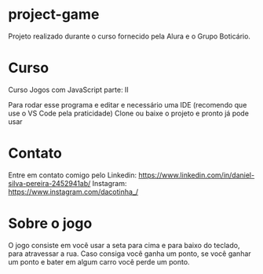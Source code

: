# project-game
Projeto realizado durante o curso fornecido pela Alura e o Grupo Boticário. 

# Curso
Curso Jogos com JavaScript parte: II

Para rodar esse programa e editar e necessário uma IDE (recomendo que use o VS Code pela praticidade) 
Clone ou baixe o projeto e pronto já pode usar

# Contato

Entre em contato comigo pelo Linkedin: https://www.linkedin.com/in/daniel-silva-pereira-2452941ab/
Instagram: https://www.instagram.com/dacotinha_/

# Sobre o jogo
O jogo consiste em você usar a seta para cima e para baixo do teclado, para atravessar a rua. Caso consiga você ganha um ponto, se você ganhar um ponto e bater em algum carro
você perde um ponto. 
